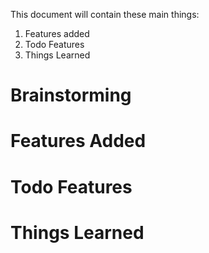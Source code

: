 This document will contain these main things:

1. Features added
2. Todo Features
3. Things Learned

# Brainstorming

# Features Added

# Todo Features

# Things Learned
